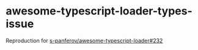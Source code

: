 # awesome-typescript-loader-types-issue

Reproduction for [s-panferov/awesome-typescript-loader#232](https://github.com/s-panferov/awesome-typescript-loader/issues/232)
